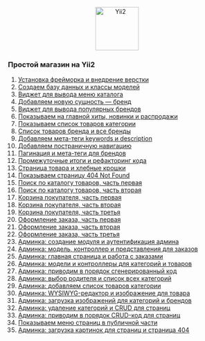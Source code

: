 <p align="center">
    <a href="https://github.com/yiisoft" target="_blank">
        <img src="https://avatars0.githubusercontent.com/u/993323" height="100px" alt="Yii2">
    </a>
</p>

### Простой магазин на Yii2

1. [Установка фрейморка и внедрение верстки](https://tokmakov.msk.ru/blog/item/321)
2. [Создаем базу данных и классы моделей](https://tokmakov.msk.ru/blog/item/322)
3. [Виджет для вывода меню каталога](https://tokmakov.msk.ru/blog/item/323)
4. [Добавляем новую сущность — бренд](https://tokmakov.msk.ru/blog/item/333)
5. [Виджет для вывода популярных брендов](https://tokmakov.msk.ru/blog/item/334)
6. [Показываем на главной хиты, новинки и распродажи](https://tokmakov.msk.ru/blog/item/326)
7. [Показываем список товаров категории](https://tokmakov.msk.ru/blog/item/328)
8. [Список товаров бренда и все бренды](https://tokmakov.msk.ru/blog/item/340)
9. [Добавляем мета-теги keywords и description](https://tokmakov.msk.ru/blog/item/330)
10. [Добавляем постраничную навигацию](https://tokmakov.msk.ru/blog/item/335)
11. [Пагинация и мета-теги для брендов](https://tokmakov.msk.ru/blog/item/341)
12. [Промежуточные итоги и рефакторинг кода](https://tokmakov.msk.ru/blog/item/345)
13. [Страница товара и хлебные крошки](https://tokmakov.msk.ru/blog/item/349)
14. [Показываем страницу 404 Not Found](https://tokmakov.msk.ru/blog/item/360)
15. [Поиск по каталогу товаров, часть первая](https://tokmakov.msk.ru/blog/item/361)
16. [Поиск по каталогу товаров, часть вторая](https://tokmakov.msk.ru/blog/item/427)
17. [Корзина покупателя, часть первая](https://tokmakov.msk.ru/blog/item/366)
18. [Корзина покупателя, часть вторая](https://tokmakov.msk.ru/blog/item/367)
19. [Корзина покупателя, часть третья](https://tokmakov.msk.ru/blog/item/371)
20. [Оформление заказа, часть первая](https://tokmakov.msk.ru/blog/item/374)
21. [Оформление заказа, часть вторая](https://tokmakov.msk.ru/blog/item/380)
22. [Оформление заказа, часть третья](https://tokmakov.msk.ru/blog/item/388)
23. [Админка: создание модуля и аутентификация админа](https://tokmakov.msk.ru/blog/item/389)
24. [Админка: модель, контроллер и представления для заказов](https://tokmakov.msk.ru/blog/item/393)
25. [Админка: главная страница и работа с заказами](https://tokmakov.msk.ru/blog/item/394)
26. [Админка: модели и контроллеры для категорий и товаров](https://tokmakov.msk.ru/blog/item/395)
27. [Админка: приводим в порядок сгенерированный код](https://tokmakov.msk.ru/blog/item/396)
28. [Админка: выбор родителя и список всех категорий](https://tokmakov.msk.ru/blog/item/400)
29. [Админка: добавляем список товаров категории](https://tokmakov.msk.ru/blog/item/401)
30. [Админка: WYSIWYG-редактор и изображение для товара](https://tokmakov.msk.ru/blog/item/402)
31. [Админка: загрузка изображений для категорий и брендов](https://tokmakov.msk.ru/blog/item/403)
32. [Админка: удаление категорий и CRUD для страниц](https://tokmakov.msk.ru/blog/item/406)
33. [Админка: приводим в порядок CRUD-код для страниц](https://tokmakov.msk.ru/blog/item/407)
34. [Показываем меню страниц в публичной части](https://tokmakov.msk.ru/blog/item/409)
35. [Админка: загрузка картинок для страниц и страница 404](https://tokmakov.msk.ru/blog/item/410)
